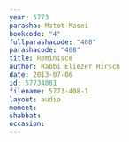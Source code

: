 ```yaml
---
year: 5773
parasha: Matot-Masei
bookcode: "4"
fullparashacode: "408"
parashacode: "408"
title: Reminisce
author: Rabbi Eliezer Hirsch
date: 2013-07-06
id: 57734081
filename: 5773-408-1
layout: audio
moment: 
shabbat: 
occasion: 
---
```

